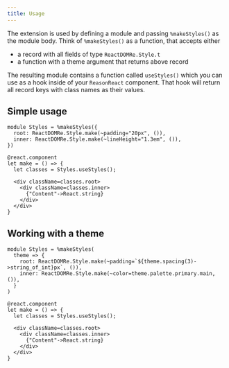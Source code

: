 ```yaml
---
title: Usage
---
```


The extension is used by defining a module and passing `%makeStyles()` as the
module body. Think of `%makeStyles()` as a function, that accepts either

- a record with all fields of type `ReactDOMRe.Style.t`
- a function with a theme argument that returns above record

The resulting module contains a function called `useStyles()` which you can use
as a hook inside of your `ReasonReact` component. That hook will return all
record keys with class names as their values.

## Simple usage

```reason
module Styles = %makeStyles({
  root: ReactDOMRe.Style.make(~padding="20px", ()),
  inner: ReactDOMRe.Style.make(~lineHeight="1.3em", ()),
})

@react.component
let make = () => {
  let classes = Styles.useStyles();

  <div className=classes.root>
    <div className=classes.inner>
      {"Content"->React.string}
    </div>
  </div>
}
```

## Working with a theme

```reason
module Styles = %makeStyles(
  theme => {
    root: ReactDOMRe.Style.make(~padding=`${theme.spacing(3)->string_of_int}px`, ()),
    inner: ReactDOMRe.Style.make(~color=theme.palette.primary.main, ()),
  }
)

@react.component
let make = () => {
  let classes = Styles.useStyles();

  <div className=classes.root>
    <div className=classes.inner>
      {"Content"->React.string}
    </div>
  </div>
}
```
